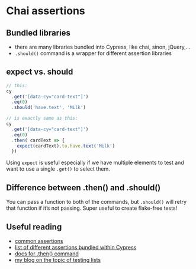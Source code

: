 # Chai assertions

## Bundled libraries
- there are many libraries bundled into Cypress, like chai, sinon, jQuery,...
- `.should()` command is a wrapper for different assertion libraries

## expect vs. should
```js
// this:
cy
  .get('[data-cy="card-text"]')
  .eq(0)
  .should('have.text', 'Milk')

// is exactly same as this:
cy
  .get('[data-cy="card-text"]')
  .eq(0)
  .then( cardText => {
    expect(cardText).to.have.text('Milk')
  })
```

Using `expect` is useful especially if we have multiple elements to test and want to use a single `.get()` to select them.

## Difference between .then() and .should()
You can pass a function to both of the commands, but `.should()` will retry that function if it’s not passing. Super useful to create flake-free tests!

## Useful reading
* [common assertions](https://docs.cypress.io/guides/references/assertions.html#Common-Assertions)
* [list of different assertions bundled within Cypress](https://docs.cypress.io/guides/references/assertions.html#BDD-Assertions)
* [docs for .then() command](https://docs.cypress.io/api/commands/then.html)
* [my blog on the topic of testing lists](https://filiphric.com/testing-lists-of-items)
